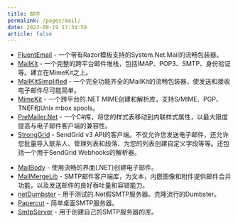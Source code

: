 ```yaml
---
title: 邮件
permalink: /pages/mail/
date: 2023-09-19 17:34:59
article: false
---
```


- [FluentEmail](https://github.com/lukencode/FluentEmail)  - 一个带有Razor模板支持的System.Net.Mail的流畅包装器。 
- [MailKit](https://github.com/jstedfast/MailKit)  - 一个完整的跨平台邮件堆栈，包括IMAP、POP3、SMTP、身份验证等。建立在MimeKit之上。 
- [MailKitSimplified](https://github.com/danzuep/MailKitSimplified)  - 一个完全功能齐全的MailKit的流畅包装器，使发送和接收电子邮件尽可能简单。 
- [MimeKit](https://github.com/jstedfast/MimeKit)  - 一个跨平台的.NET MIME创建和解析库，支持S/MIME、PGP、TNEF和Unix mbox spools。 
- [PreMailer.Net](https://github.com/milkshakesoftware/PreMailer.Net)  - 一个C#库，将您的样式表移动到内联样式属性，以最大限度提高与电子邮件客户端的兼容性。 
- [StrongGrid](https://github.com/Jericho/StrongGrid)  - SendGrid v3 API的客户端。不仅允许您发送电子邮件，还允许您批量导入联系人、管理列表和段落、为您的列表创建自定义字段等等。还包括一个用于SendGrid Webhooks的解析器。
* [MailBody](https://github.com/doxakis/MailBody) - 使用流畅的界面(.NET)创建电子邮件。
* [MailMergeLib](https://github.com/axuno/MailMergeLib) -  SMTP邮件客户端库，为文本，内嵌图像和附件提供邮件合并功能，以及发送邮件的良好吞吐量和容错能力。
* [netDumbster](https://github.com/cmendible/netDumbster) - 用于测试的.Net假SMTP服务器。克隆流行的Dumbster。
* [Papercut](https://github.com/ChangemakerStudios/Papercut) - 简单桌面SMTP服务器。
* [SmtpServer](https://github.com/cosullivan/SmtpServer) - 用于创建自己的SMTP服务器的库。